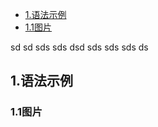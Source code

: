 

* [1.语法示例](#1)
* [1.1图片](#1.1)

sd
sd
sds
sds
dsd
sds
sds
sds
ds



<h2 id="1">1.语法示例</h2>

<h3 id="1.1">1.1图片</h3>

